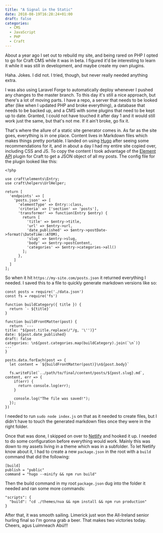 ```yaml
---
title: "A Signal in the Static"
date: 2018-08-19T16:28:24+01:00
draft: false
categories:
  - CMS
  - JavaScript
  - PHP
  - Craft
---
```


About a year ago I set out to rebuild my site, and being rared on PHP I opted to go for Craft CMS while it was in beta. I figured it'd be interesting to learn it while it was still in development, and maybe create my own plugins. 

Haha. Jokes. I did not. I tried, though, but never really needed anything extra. 

I was also using Laravel Forge to automatically deploy whenever I pushed any changes to the master branch. To this day it's still a nice approach, but there's a lot of moving parts. I have a repo, a server that needs to be looked after (like when I updated PHP and broke everything), a database that needs to be backed up, and a CMS with some plugins that need to be kept up to date. Granted, I could not have touched it after day 1 and it would still work just the same, but that's not me. If it ain't broke, go fix it.

That's where the allure of a static site generator comes in. As far as the site goes, everything is in one place. Content lives in Markdown files which makes things pretty portable. I landed on using <a href="https://gohugo.io/" rel="noopener noreferrer" target="_blank">Hugo</a> after seeing some recommendations for it, and in about a day I had my entire site copied over, including CSS and JS. To copy the content I took advantage of the <a href="https://github.com/craftcms/element-api" rel="noopener noreferrer" target="_blank">Element API</a> plugin for Craft to get a JSON object of all my posts. The config file for the plugin looked like this:

```
<?php

use craft\elements\Entry;
use craft\helpers\UrlHelper;

return [
  'endpoints' => [
    'posts.json' => [
      'elementType' => Entry::class,
      'criteria' => ['section' => 'posts'],
      'transformer' => function(Entry $entry) {
        return [
          'title' => $entry->title,
          'url' => $entry->url,
          'date_published' => $entry->postDate->format(\DateTime::ATOM),
          'slug' => $entry->slug,
          'body' => $entry->postContent,
          'categories' => $entry->categories->all()
        ];
      },
    ]
  ]
];
```

So when it hit `https://my-site.com/posts.json` it returned everything I needed. I saved this to a file to quickly generate markdown versions like so:

```
const posts = require('./data.json')
const fs = require('fs')

function buildCategory({ title }) {
  return `- ${title}`
}

function buildFrontMatter(post) {
  return `---
title: "${post.title.replace(/"/g, '\'')}"
date: ${post.date_published}
draft: false
categories: \n${post.categories.map(buildCategory).join(`\n`)}
---`
}

posts.data.forEach(post => {
  let content = `${buildFrontMatter(post)}\n${post.body}`

  fs.writeFile(`../path/to/final/content/posts/${post.slug}.md`, content, err => {
    if(err) {
      return console.log(err);
    }

    console.log("The file was saved!");
  }); 
})
```

I needed to run `sudo node index.js` on that as it needed to create files, but I didn't have to touch the generated markdown files once they were in the right folder.

Once that was done, I skipped on over to <a href="https://www.netlify.com/" target="_blank" rel="noopener noreferrer">Netlify</a> and hooked it up. I needed to do some configuration before everything would work. Mainly this was down to my assets living in a theme which was in a subfolder. To let Netlify know about it, I had to create a new `package.json` in the root with a `build` command that did the following:

```
[build]
publish = "public"
command = "hugo --minify && npm run build"
```

Then the build command in my root `package.json` dug into the folder it needed and ran some more commands:

```
"scripts": {
  "build": "cd ./themes/nua && npm install && npm run production"
}
```

After that, it was smooth sailing. Limerick just won the All-Ireland senior hurling final so I'm gonna grab a beer. That makes two victories today. Cheers, agus Luimneach Abú!!!